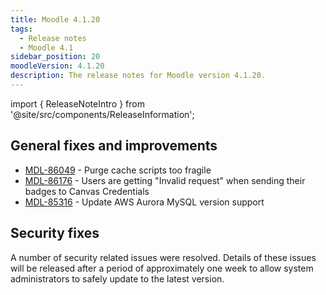 ```yaml
---
title: Moodle 4.1.20
tags:
  - Release notes
  - Moodle 4.1
sidebar_position: 20
moodleVersion: 4.1.20
description: The release notes for Moodle version 4.1.20.
---
```


import { ReleaseNoteIntro } from '@site/src/components/ReleaseInformation';

<ReleaseNoteIntro releaseName={frontMatter.moodleVersion} />

## General fixes and improvements
<!-- cspell:disable -->
- [MDL-86049](https://moodle.atlassian.net/browse/MDL-86049) - Purge cache scripts too fragile
- [MDL-86176](https://moodle.atlassian.net/browse/MDL-86176) - Users are getting "Invalid request" when sending their badges to Canvas Credentials
- [MDL-85316](https://moodle.atlassian.net/browse/MDL-85316) - Update AWS Aurora MySQL version support
<!-- cspell:enable -->

## Security fixes

A number of security related issues were resolved. Details of these issues will be released after a period of approximately one week to allow system administrators to safely update to the latest version.
